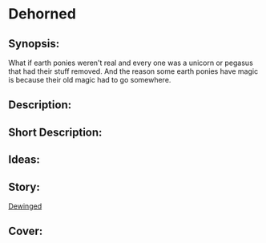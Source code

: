 # Dehorned

## Synopsis:
What if earth ponies weren't real and every one was a unicorn or pegasus that had their stuff removed. And the reason some earth ponies have magic is because their old magic had to go somewhere.

## Description:


## Short Description:


## Ideas:


## Story:
[Dewinged](dewinged.md)

## Cover:
